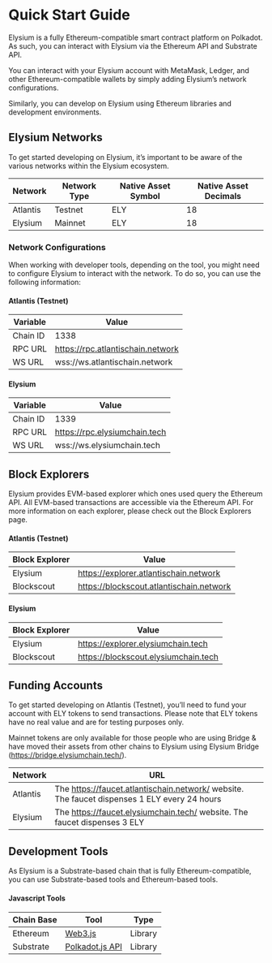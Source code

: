 # Quick Start Guide

Elysium is a fully Ethereum-compatible smart contract platform on Polkadot. As such, you can interact with Elysium via
the Ethereum API and Substrate API.

You can interact with your Elysium account with MetaMask, Ledger, and other Ethereum-compatible wallets by simply adding
Elysium’s network configurations.

Similarly, you can develop on Elysium using Ethereum libraries and development environments.

## Elysium Networks

To get started developing on Elysium, it’s important to be aware of the various networks within the Elysium ecosystem.

| Network  | Network Type | Native Asset Symbol | Native Asset Decimals |
|----------|--------------|---------------------|-----------------------|
| Atlantis | Testnet      | ELY                 | 18                    |
| Elysium  | Mainnet      | ELY                 | 18                    |

### Network Configurations

When working with developer tools, depending on the tool, you might need to configure Elysium to interact with the
network. To do so, you can use the following information:

#### Atlantis (Testnet)

| Variable | Value	                            | 
|----------|-----------------------------------|
| Chain ID | 1338                              | 
| RPC URL  | https://rpc.atlantischain.network |
| WS URL   | wss://ws.atlantischain.network    |

#### Elysium

| Variable | Value	                        | 
|----------|-------------------------------|
| Chain ID | 1339                          | 
| RPC URL  | https://rpc.elysiumchain.tech |
| WS URL   | wss://ws.elysiumchain.tech    |

## Block Explorers

Elysium provides EVM-based explorer which ones used query the Ethereum API. All EVM-based transactions are accessible
via the Ethereum API. For more information on each explorer, please check out the Block Explorers page.

#### Atlantis (Testnet)

| Block Explorer | Value	                                   | 
|----------------|------------------------------------------|
| Elysium        | https://explorer.atlantischain.network   | 
| Blockscout     | https://blockscout.atlantischain.network |

#### Elysium

| Block Explorer | Value	                               | 
|----------------|--------------------------------------|
| Elysium        | https://explorer.elysiumchain.tech   | 
| Blockscout     | https://blockscout.elysiumchain.tech |

## Funding Accounts

To get started developing on Atlantis (Testnet), you’ll need to fund your account with ELY tokens to send
transactions.
Please note that ELY tokens have no real value and are for testing purposes only.

Mainnet tokens are only available for those people who are using Bridge & have moved their assets from other chains to
Elysium using Elysium Bridge (https://bridge.elysiumchain.tech/).

| Network  | URL	                                                                                            | 
|----------|-------------------------------------------------------------------------------------------------|
| Atlantis | The https://faucet.atlantischain.network/ website. The faucet dispenses 1 ELY every 24 hours    | 
| Elysium  | The https://faucet.elysiumchain.tech/ website. The faucet dispenses 3 ELY                       |

## Development Tools

As Elysium is a Substrate-based chain that is fully Ethereum-compatible, you can use Substrate-based tools and
Ethereum-based tools.

#### Javascript Tools

| Chain Base | Tool                                                  | Type    |
|------------|-------------------------------------------------------|---------|
| Ethereum   | [Web3.js ](https://web3js.readthedocs.io/en/v1.10.0/) | Library |
| Substrate  | [Polkadot.js API](https://polkadot.js.org/docs/api/)  | Library |

